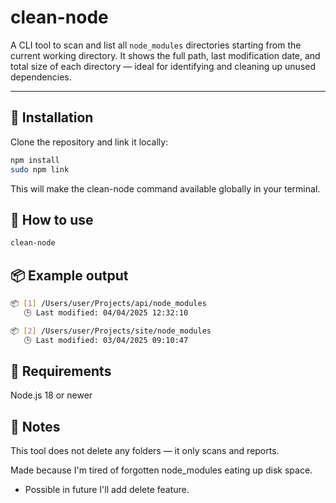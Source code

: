 # clean-node

A CLI tool to scan and list all `node_modules` directories starting from the current working directory. It shows the full path, last modification date, and total size of each directory — ideal for identifying and cleaning up unused dependencies.

---

## 🚀 Installation

Clone the repository and link it locally:

```bash
npm install
sudo npm link
```

This will make the clean-node command available globally in your terminal.

## 🧼 How to use

```bash
clean-node
```

## 📦 Example output

```bash
📦 [1] /Users/user/Projects/api/node_modules
   🕒 Last modified: 04/04/2025 12:32:10

📦 [2] /Users/user/Projects/site/node_modules
   🕒 Last modified: 03/04/2025 09:10:47
```

## 🔧 Requirements

Node.js 18 or newer

## 📌 Notes

This tool does not delete any folders — it only scans and reports.

Made because I'm tired of forgotten node_modules eating up disk space. 

* Possible in future I'll add delete feature.
